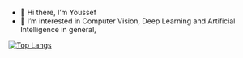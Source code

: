 - 👋 Hi there, I’m Youssef
- 👀 I’m interested in Computer Vision, Deep Learning and Artificial Intelligence in general,





[![Top Langs](https://github-readme-stats.vercel.app/api/top-langs/?username=youssef3173)](https://github.com/youssef3173/github-readme-stats)



<!---
youssef3173/youssef3173 is a ✨ special ✨ repository because its `README.md` (this file) appears on your GitHub profile.
You can click the Preview link to take a look at your changes.
--->
